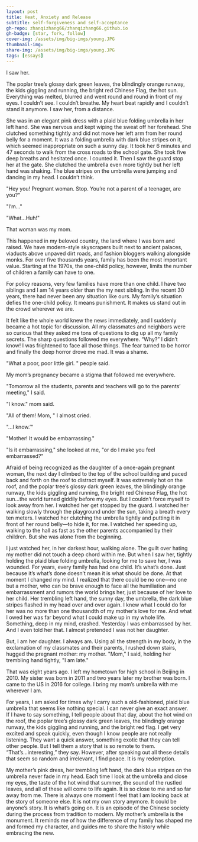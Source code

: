 ```yaml
---
layout: post
title: Heat, Anxiety and Release
subtitle: self-forgiveness and self-acceptance
gh-repo: zhanqizhang66/zhanqizhang66.github.io
gh-badge: [star, fork, follow]
cover-img: /assets/img/big-imgs/young.JPG
thumbnail-img:
share-img: /assets/img/big-imgs/young.JPG
tags: [essays]
---
```

I saw her.

The poplar tree’s glossy dark green leaves, the blindingly orange runway, the kids giggling and running, the bright red Chinese Flag, the hot sun. Everything was melted, blurred and went round and round in front of my eyes. I couldn’t see. I couldn’t breathe. My heart beat rapidly and I couldn’t stand it anymore. I saw her, from a distance. 

She was in an elegant pink dress with a plaid blue folding umbrella in her left hand. She was nervous and kept wiping the sweat off her forehead. She clutched something tightly and did not move her left arm from her round belly for a moment. It was a folding umbrella with dark blue stripes on it, which seemed inappropriate on such a sunny day. It took her 6 minutes and 47 seconds to walk from the cross roads to the school gate. She took five deep breaths and hesitated once. I counted it.
Then I saw the guard stop her at the gate. She clutched the umbrella even more tightly but her left hand was shaking. The blue stripes on the umbrella were jumping and dancing in my head. I couldn’t think.

"Hey you! Pregnant woman. Stop. You’re not a parent of a teenager, are you?"

"I’m..."

"What...Huh!"

That woman was my mom.

This happened in my beloved country, the land where I was born and raised. We have modern-style skyscrapers built next to ancient palaces, viaducts above unpaved dirt roads, and fashion bloggers walking alongside monks. For over five thousands years, family has been the most important value. Starting at the 1970s, the one-child policy, however, limits the number of children a family can have to one. 

For policy reasons, very few families have more than one child. I have two siblings and I am 14 years older than the my next sibling. In the recent 30 years, there had never been any situation like ours. My family’s situation defies the one-child policy. It means punishment. It makes us stand out in the crowd wherever we are. 

It felt like the whole world knew the news immediately, and I suddenly became a hot topic for discussion. All my classmates and neighbors were so curious that they asked me tons of questions to dig up all my family secrets. The sharp questions followed me everywhere. “Why?” I didn’t know! I was frightened to face all those things. The fear turned to be horror and finally the deep horror drove me mad. It was a shame.

"What a poor, poor little girl. " people said. 

My mom’s pregnancy became a stigma that followed me everywhere. 

"Tomorrow all the students, parents and teachers will go to the parents’ meeting," I said. 

"I know." mom said. 

"All of them! Mom, " I almost cried.

"...I know.’"

"Mother! It would be embarrassing."

"Is it embarrassing," she looked at me, "or do I make you feel embarrassed?"

Afraid of being recognized as the daughter of a once-again pregnant woman, the next day I climbed to the top of the school building and paced back and forth on the roof to distract myself. It was extremely hot on the roof, and the poplar tree’s glossy dark green leaves, the blindingly orange runway, the kids giggling and running, the bright red Chinese Flag, the hot sun...the world turned giddily before my eyes. But I couldn’t force myself to look away from her. I watched her get stopped by the guard. I watched her walking slowly through the playground under the sun, taking a breath every ten meters. I watched her clutching the umbrella tightly and putting it in front of her round belly—to hide it, for me. I watched her speeding up, walking to the hall as fast as the other parents accompanied by their children. But she was alone from the beginning. 

I just watched her, in her darkest hour, walking alone. The guilt over hating my mother did not touch a deep chord within me. But when I saw her, tightly holding the plaid blue folding umbrella, looking for me to save her, I was wounded. For years, every family has had one child. It’s what’s done. Just because it’s what’s done doesn’t mean it is what should be done. At that moment I changed my mind. I realized that there could be no one—no one but a mother, who can be brave enough to face all the humiliation and embarrassment and rumors the world brings her, just because of her love to her child. Her trembling left hand, the sunny day, the umbrella, the dark blue stripes flashed in my head over and over again. I knew what I could do for her was no more than one thousandth of my mother’s love for me. And what I owed her was far beyond what I could make up in my whole life. Something, deep in my mind, crashed. Yesterday I was embarrassed by her. And I even told her that. I almost pretended I was not her daughter. 

But, I am her daughter. I always am. Using all the strength in my body, in the exclamation of my classmates and their parents, I rushed down stairs, hugged the pregnant mother: my mother. 
"Mom," I said, holding her trembling hand tightly, "I am late."

That was eight years ago. I left my hometown for high school in Beijing in 2010. My sister was born in 2011 and two years later my brother was born. I came to the US in 2016 for college. I bring my mom’s umbrella with me wherever I am.

For years, I am asked for times why I carry such a old-fashioned, plaid blue umbrella that seems like nothing special. I can never give an exact answer. If I have to say something, I tell people about that day, about the hot wind on the roof, the poplar tree’s glossy dark green leaves, the blindingly orange runway, the kids giggling and running, and the bright red flag. I get very excited and speak quickly, even though I know people are not really listening. They want a quick answer, something exotic that they can tell other people. But I tell them a story that is so remote to them. “That’s...interesting,” they say. However, after speaking out all these details that seem so random and irrelevant, I find peace. It is my redemption.

My mother’s pink dress, her trembling left hand, the dark blue stripes on the umbrella never fade in my head. Each time I look at the umbrella and close my eyes, the taste of the hot wind that summer, the sound of the rustled leaves, and all of these will come to life again. It is so close to me and so far away from me. There is always one moment I feel that I am looking back at the story of someone else. It is not my own story anymore. It could be anyone’s story. It is what’s going on. It is an episode of the Chinese society during the process from tradition to modern. My mother’s umbrella is the monument. It reminds me of how the difference of my family has shaped me and formed my character, and guides me to share the history while embracing the new. 




	